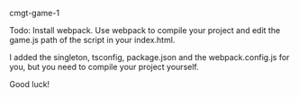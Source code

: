 cmgt-game-1

Todo:
Install webpack.
Use webpack to compile your project and edit the game.js path of the script in your index.html. 

I added the singleton, tsconfig, package.json and the webpack.config.js for you, but you need to compile your project yourself.

Good luck!
